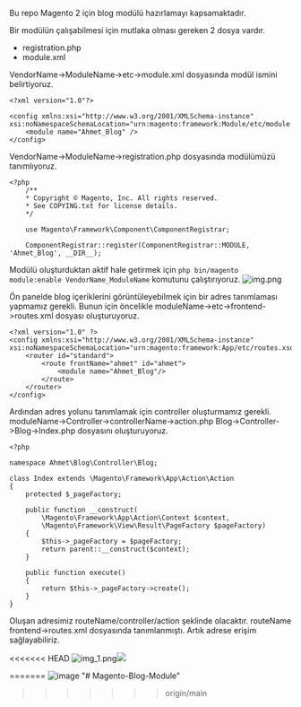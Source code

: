 
Bu repo Magento 2 için blog modülü hazırlamayı kapsamaktadır.

Bir modülün çalışabilmesi için mutlaka olması gereken 2 dosya vardır.
* registration.php
* module.xml

VendorName->ModuleName->etc->module.xml dosyasında modül ismini belirtiyoruz.
```
<?xml version="1.0"?>

<config xmlns:xsi="http://www.w3.org/2001/XMLSchema-instance" xsi:noNamespaceSchemaLocation="urn:magento:framework:Module/etc/module.xsd">
    <module name="Ahmet_Blog" />
</config>

```
VendorName->ModuleName->registration.php dosyasında modülümüzü tanımlıyoruz.
```
<?php
    /**
    * Copyright © Magento, Inc. All rights reserved.
    * See COPYING.txt for license details.
    */

    use Magento\Framework\Component\ComponentRegistrar;

    ComponentRegistrar::register(ComponentRegistrar::MODULE, 'Ahmet_Blog', __DIR__);

```

Modülü oluşturduktan aktif hale getirmek için 
```php bin/magento module:enable VendorName_ModuleName```
komutunu çalıştırıyoruz.
![img.png](img.png)

Ön panelde blog içeriklerini görüntüleyebilmek için bir adres tanımlaması yapmamız gerekli.
Bunun için öncelikle moduleName->etc->frontend->routes.xml dosyası oluşturuyoruz.
```
<?xml version="1.0" ?>
<config xmlns:xsi="http://www.w3.org/2001/XMLSchema-instance" xsi:noNamespaceSchemaLocation="urn:magento:framework:App/etc/routes.xsd">
    <router id="standard">
        <route frontName="ahmet" id="ahmet">
            <module name="Ahmet_Blog"/>
        </route>
    </router>
</config>
```
Ardından adres yolunu tanımlamak için controller oluşturmamız gerekli.
moduleName->Controller->controllerName->action.php
Blog->Controller->Blog->Index.php dosyasını oluşturuyoruz.
```
<?php

namespace Ahmet\Blog\Controller\Blog;

class Index extends \Magento\Framework\App\Action\Action
{
    protected $_pageFactory;

    public function __construct(
        \Magento\Framework\App\Action\Context $context,
        \Magento\Framework\View\Result\PageFactory $pageFactory)
    {
        $this->_pageFactory = $pageFactory;
        return parent::__construct($context);
    }

    public function execute()
    {
        return $this->_pageFactory->create();
    }
}
```

Oluşan adresimiz routeName/controller/action şeklinde olacaktır.
routeName frontend->routes.xml dosyasında tanımlanmıştı.
Artık adrese erişim sağlayabiliriz.

<<<<<<< HEAD
![img_1.png](img_1.png)![](C:\Users\a\Desktop\1.png)

=======
![image](https://user-images.githubusercontent.com/102433124/193461232-0eb2d047-d51e-4972-9744-1d9d66a25932.png)
"# Magento-Blog-Module" 
>>>>>>> origin/main
